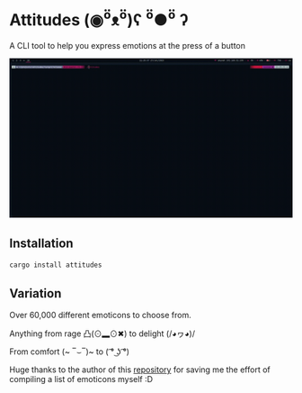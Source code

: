 # Attitudes (◉⁰̈ᴥ⁰̈)ʕ ⁰̈●⁰̈ ʔ

A CLI tool to help you express emotions at the press of a button

![](preview.gif)

## Installation
```sh
cargo install attitudes
```

## Variation
Over 60,000 different emoticons to choose from. 

Anything from rage 凸(⊙▂⊙✖) to delight (/◕ヮ◕)/

From comfort (~ ‾⌣‾)~ to ( ͡° ͜ʖ ͡°) 


Huge thanks to the author of this [repository](https://github.com/ekohrt/emoticon_kaomoji_dataset) 
for saving me the effort of compiling a list of emoticons myself :D
